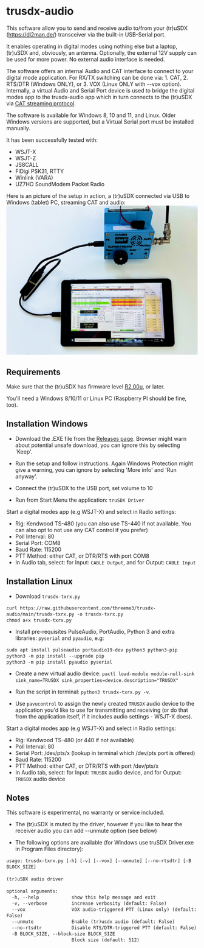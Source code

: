 # trusdx-audio

This software allow you to send and receive audio to/from your (tr)uSDX (https://dl2man.de/) transceiver via the built-in USB-Serial port.

It enables operating in digital modes using nothing else but a laptop, (tr)uSDX and, obviously, an antenna. Optionally, the external 12V supply can be used for more power. No external audio interface is needed.

The software offers an internal Audio and CAT interface to connect to your digital mode application. For RX/TX switching can be done via: 1. CAT, 2. RTS/DTR (Windows ONLY), or 3. VOX (Linux ONLY with --vox option).  Internally, a virtual Audio and Serial Port device is used to bridge the digital modes app to the trusdx-audio app which in turn connects to the (tr)uSDX via [CAT streaming protocol](https://dl2man.de/5-trusdx-details/).

The software is available for Windows 8, 10 and 11, and Linux. Older Windows versions are supported, but a Virtual Serial port must be installed manually.

It has been successfully tested with:
- WSJT-X
- WSJT-Z
- JS8CALL
- FlDigi PSK31, RTTY
- Winlink (VARA)
- UZ7HO SoundModem Packet Radio

Here is an picture of the setup in action, a (tr)uSDX connected via USB to Windows (tablet) PC, streaming CAT and audio:
![screenshot](img/qso.jpg)
 
## Requirements

Make sure that the (tr)uSDX has firmware level [R2.00u](https://dl2man.de/wp-content/uploads/2022/01/wp.php/beta.html), or later.

You'll need a Windows 8/10/11 or Linux PC (Raspberry PI should be fine, too).

## Installation Windows

* Download the .EXE file from the [Releases page](https://github.com/threeme3/trusdx-audio/releases). Browser might warn about potential unsafe download, you can ignore this by selecting 'Keep'.

* Run the setup and follow instructions. Again Windows Protection might give a warning, you can ignore by selecting 'More info' and 'Run anyway'.

* Connect the (tr)uSDX to the USB port, set volume to 10

* Run from Start Menu the application: `truSDX Driver`

Start a digital modes app (e.g WSJT-X) and select in Radio settings:
- Rig: Kendwood TS-480 (you can also use TS-440 if not available. You can also opt to not use any CAT control if you prefer)
- Poll Interval: 80
- Serial Port: COM8
- Baud Rate: 115200
- PTT Method:  either CAT, or DTR/RTS with port COM8
- In Audio tab, select: for Input: `CABLE Output`, and for Output: `CABLE Input`

## Installation Linux

* Download `trusdx-txrx.py`
```
curl https://raw.githubusercontent.com/threeme3/trusdx-audio/main/trusdx-txrx.py -o trusdx-txrx.py
chmod a+x trusdx-txrx.py
```

* Install pre-requisites PulseAudio, PortAudio, Python 3 and extra libraries: `pyserial` and `pyaudio`, e.g:
```
sudo apt install pulseaudio portaudio19-dev python3 python3-pip
python3 -m pip install --upgrade pip
python3 -m pip install pyaudio pyserial
```

* Create a new virtual audio device:
```pactl load-module module-null-sink sink_name=TRUSDX sink_properties=device.description="TRUSDX"```

* Run the script in terminal:
```python3 trusdx-txrx.py -v```.

* Use `pavucontrol` to assign the newly created `TRUSDX` audio device to the application you'd like to use for transmitting and receiving (or do that from the application itself, if it includes audio settings - WSJT-X does).

Start a digital modes app (e.g WSJT-X) and select in Radio settings:
- Rig: Kendwood TS-480 (or 440 if not available)
- Poll Interval: 80
- Serial Port: /dev/pts/x  (lookup in terminal which /dev/pts port is offered)
- Baud Rate: 115200
- PTT Method:  either CAT, or DTR/RTS with port /dev/pts/x
- In Audio tab, select: for Input: `TRUSDX` audio device, and for Output: `TRUSDX` audio device

## Notes
This software is experimental, no warranty or service included.

- The (tr)uSDX is muted by the driver, however if you like to hear the receiver audio you can add --unmute option (see below)

- The following options are available (for Windows use truSDX Driver.exe in Program Files directory):

```
usage: trusdx-txrx.py [-h] [-v] [--vox] [--unmute] [--no-rtsdtr] [-B BLOCK_SIZE]

(tr)uSDX audio driver

optional arguments:
  -h, --help            show this help message and exit
  -v, --verbose         increase verbosity (default: False)
  --vox                 VOX audio-triggered PTT (Linux only) (default: False)
  --unmute              Enable (tr)usdx audio (default: False)
  --no-rtsdtr           Disable RTS/DTR-triggered PTT (default: False)
  -B BLOCK_SIZE, --block-size BLOCK_SIZE
                        Block size (default: 512)
```



